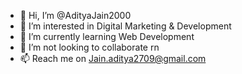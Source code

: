 - 👋 Hi, I’m @AdityaJain2000
- 👀 I’m interested in Digital Marketing & Development
- 🌱 I’m currently learning Web Development
- 💞️ I’m not looking to collaborate rn
- 📫 Reach me on Jain.aditya2709@gmail.com

<!---
AdityaJain2000/AdityaJain2000 is a ✨ special ✨ repository because its `README.md` (this file) appears on your GitHub profile.
You can click the Preview link to take a look at your changes.
--->
